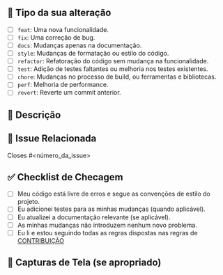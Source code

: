 ## 🚀 Tipo da sua alteração
- [ ] `feat`: Uma nova funcionalidade.
- [ ] `fix`: Uma correção de bug.
- [ ] `docs`: Mudanças apenas na documentação.
- [ ] `style`: Mudanças de formatação ou estilo do código.
- [ ] `refactor`: Refatoração do código sem mudança na funcionalidade.
- [ ] `test`: Adição de testes faltantes ou melhoria nos testes existentes.
- [ ] `chore`: Mudanças no processo de build, ou ferramentas e bibliotecas.
- [ ] `perf`: Melhoria de performance.
- [ ] `revert`: Reverte um commit anterior.

## 📝 Descrição
## 🔗 Issue Relacionada
Closes #<número_da_issue>

## ✅ Checklist de Checagem
- [ ] Meu código está livre de erros e segue as convenções de estilo do projeto.
- [ ] Eu adicionei testes para as minhas mudanças (quando aplicável).
- [ ] Eu atualizei a documentação relevante (se aplicável).
- [ ] As minhas mudanças não introduzem nenhum novo problema.
- [ ] Eu li e estou seguindo todas as regras dispostas nas regras de [CONTRIBUIÇÃO](../CONTRIBUTING.md)

## 📸 Capturas de Tela (se apropriado)